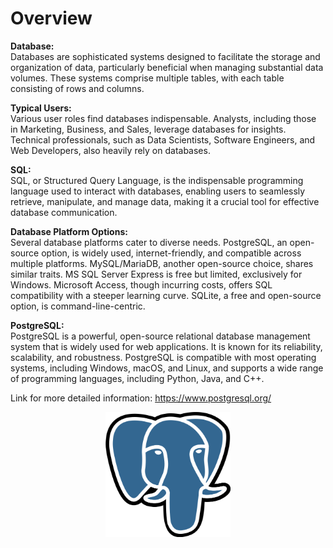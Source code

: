 # Overview

**Database:**<br>
Databases are sophisticated systems designed to facilitate the storage and organization of data, particularly beneficial when managing substantial data volumes. These systems comprise multiple tables, with each table consisting of rows and columns.

**Typical Users:**<br>
Various user roles find databases indispensable. Analysts, including those in Marketing, Business, and Sales, leverage databases for insights. Technical professionals, such as Data Scientists, Software Engineers, and Web Developers, also heavily rely on databases.

**SQL:**<br>
SQL, or Structured Query Language, is the indispensable programming language used to interact with databases, enabling users to seamlessly retrieve, manipulate, and manage data, making it a crucial tool for effective database communication.

**Database Platform Options:**<br>
Several database platforms cater to diverse needs. PostgreSQL, an open-source option, is widely used, internet-friendly, and compatible across multiple platforms. MySQL/MariaDB, another open-source choice, shares similar traits. MS SQL Server Express is free but limited, exclusively for Windows. Microsoft Access, though incurring costs, offers SQL compatibility with a steeper learning curve. SQLite, a free and open-source option, is command-line-centric.

**PostgreSQL:**<br> 
PostgreSQL is a powerful, open-source relational database management system that is widely used for web applications. It is known for its reliability, scalability, and robustness. PostgreSQL is compatible with most operating systems, including Windows, macOS, and Linux, and supports a wide range of programming languages, including Python, Java, and C++.

Link for more detailed information: https://www.postgresql.org/

<p align="center">
  <img src="Resources/postgre.png" width="200" height="200" alt="Alt text">
</p>
